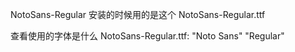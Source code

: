 NotoSans-Regular
安装的时候用的是这个
NotoSans-Regular.ttf


查看使用的字体是什么
NotoSans-Regular.ttf: "Noto Sans" "Regular"